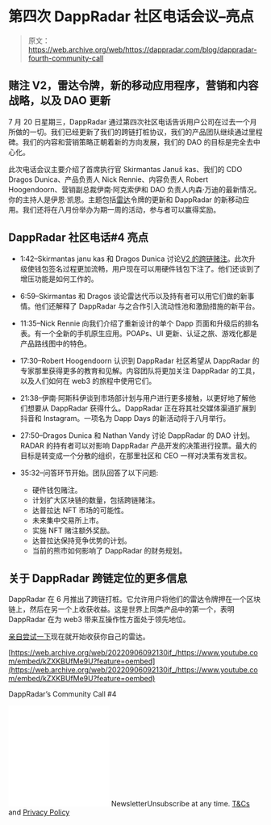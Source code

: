 # 第四次 DappRadar 社区电话会议–亮点

> 原文：<https://web.archive.org/web/https://dappradar.com/blog/dappradar-fourth-community-call>

## 赌注 V2，雷达令牌，新的移动应用程序，营销和内容战略，以及 DAO 更新

7 月 20 日星期三，DappRadar 通过第四次社区电话告诉用户公司在过去一个月所做的一切。我们已经更新了我们的跨链打桩协议，我们的产品团队继续通过里程碑。我们的内容和营销策略正朝着新的方向发展，我们的 DAO 的目标是完全去中心化。

此次电话会议主要介绍了首席执行官 Skirmantas Januš kas、我们的 CDO Dragos Dunica、产品负责人 Nick Rennie、内容负责人 Robert Hoogendoorn、营销副总裁伊南·阿克索伊和 DAO 负责人内森·万迪的最新情况。你的主持人是伊恩·凯恩。主题包括[雷达](https://web.archive.org/web/20220906092130/https://dappradar.com/hub/token/eth/RADAR?from=0x44709a920fccf795fbc57baa433cc3dd53c44dbe)令牌的更新和 DappRadar 的新移动应用。我们还将在八月份举办为期一周的活动，参与者可以赢得奖励。

## DappRadar 社区电话#4 亮点

*   1:42–Skirmantas janu kas 和 Dragos Dunica 讨论[V2 的跨链赌注](https://web.archive.org/web/20220906092130/https://dappradar.com/blog/how-to-stake-radar-and-harvest-rewards-on-another-blockchain/#stakingv2)。此次升级使钱包签名过程更加流畅，用户现在可以用硬件钱包下注了。他们还谈到了增压功能是如何工作的。

*   6:59–Skirmantas 和 Dragos 谈论雷达代币以及持有者可以用它们做的新事情。他们还解释了 DappRadar 与之合作引入流动性池和激励措施的新平台。

*   11:35–Nick Rennie 向我们介绍了重新设计的单个 Dapp 页面和升级后的排名表。有一个全新的手机原生应用。POAPs、UI 更新、认证之旅、游戏化都是产品路线图中的特色。

*   17:30–Robert Hoogendoorn 认识到 DappRadar 社区希望从 DappRadar 的专家那里获得更多的教育和见解。内容团队将更加关注 DappRadar 的工具，以及人们如何在 web3 的旅程中使用它们。

*   21:38–伊南·阿斯科伊谈到市场部计划与用户进行更多接触，以更好地了解他们想要从 DappRadar 获得什么。DappRadar 正在将其社交媒体渠道扩展到抖音和 Instagram。一项名为 Dapp Days 的新活动将于八月举行。

*   27:50–Dragos Dunica 和 Nathan Vandy 讨论 DappRadar 的 DAO 计划。RADAR 的持有者可以对影响 DappRadar 产品开发的决策进行投票。最大的目标是转变成一个分散的组织，在那里社区和 CEO 一样对决策有发言权。

*   35:32–问答环节开始。团队回答了以下问题:
    *   硬件钱包赌注。
    *   计划扩大区块链的数量，包括跨链赌注。
    *   达普拉达 NFT 市场的可能性。
    *   未来集中交易所上市。
    *   实施 NFT 赌注额外奖励。
    *   达普拉达保持竞争优势的计划。
    *   当前的熊市如何影响了 DappRadar 的财务规划。

## 关于 DappRadar 跨链定位的更多信息

DappRadar 在 6 月推出了跨链打桩。它允许用户将他们的雷达令牌押在一个区块链上，然后在另一个上收获收益。这是世界上同类产品中的第一个，表明 DappRadar 在为 web3 带来互操作性方面处于领先地位。

[亲自尝试一下](https://web.archive.org/web/20220906092130/https://dappradar.com/token/staking)现在就开始收获你自己的雷达。

[https://web.archive.org/web/20220906092130if_/https://www.youtube.com/embed/kZXKBUfMe9U?feature=oembed](https://web.archive.org/web/20220906092130if_/https://www.youtube.com/embed/kZXKBUfMe9U?feature=oembed)

DappRadar’s Community Call #4

![](img/6d5a4a2d609c56e1a5771717e54ba759.png) NewsletterUnsubscribe at any time. [T&Cs](https://web.archive.org/web/20220906092130/https://dappradar.com/terms) and [Privacy Policy](https://web.archive.org/web/20220906092130/https://dappradar.com/privacy-policy)
